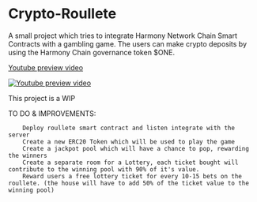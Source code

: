 # Crypto-Roullete

A small project which tries to integrate Harmony Network Chain Smart Contracts with a gambling game. The users can make crypto deposits by using the Harmony Chain governance token $ONE.

[Youtube preview video](https://www.youtube.com/watch?v=vCWp1Ltj9ls)

[![Youtube preview video](https://i.imgur.com/472V3HS.png)](https://www.youtube.com/watch?v=vCWp1Ltj9ls)



This project is a WIP

TO DO & IMPROVEMENTS: 
	
	
		Deploy roullete smart contract and listen integrate with the server
		Create a new ERC20 Token which will be used to play the game
		Create a jackpot pool which will have a chance to pop, rewarding the winners
		Create a separate room for a Lottery, each ticket bought will contribute to the winning pool with 90% of it's value. 
		Reward users a free lottery ticket for every 10-15 bets on the roullete. (the house will have to add 50% of the ticket value to the winning pool)
	
	
